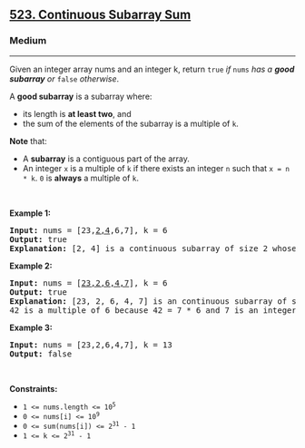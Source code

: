 <h2><a href="https://leetcode.com/problems/continuous-subarray-sum/description/">523. Continuous Subarray Sum</a></h2><h3>Medium</h3><hr><p>Given an integer array nums and an integer k, return <code>true</code> <em>if </em><code>nums</code><em> has a <strong>good subarray</strong> or </em><code>false</code><em> otherwise</em>.</p>

<p>A <strong>good subarray</strong> is a subarray where:</p>

<ul>
	<li>its length is <strong>at least two</strong>, and</li>
	<li>the sum of the elements of the subarray is a multiple of <code>k</code>.</li>
</ul>

<p><strong>Note</strong> that:</p>

<ul>
	<li>A <strong>subarray</strong> is a contiguous part of the array.</li>
	<li>An integer <code>x</code> is a multiple of <code>k</code> if there exists an integer <code>n</code> such that <code>x = n * k</code>. <code>0</code> is <strong>always</strong> a multiple of <code>k</code>.</li>
</ul>

<p>&nbsp;</p>
<p><strong class="example">Example 1:</strong></p>

<pre>
<strong>Input:</strong> nums = [23,<u>2,4</u>,6,7], k = 6
<strong>Output:</strong> true
<strong>Explanation:</strong> [2, 4] is a continuous subarray of size 2 whose elements sum up to 6.
</pre>

<p><strong class="example">Example 2:</strong></p>

<pre>
<strong>Input:</strong> nums = [<u>23,2,6,4,7</u>], k = 6
<strong>Output:</strong> true
<strong>Explanation:</strong> [23, 2, 6, 4, 7] is an continuous subarray of size 5 whose elements sum up to 42.
42 is a multiple of 6 because 42 = 7 * 6 and 7 is an integer.
</pre>

<p><strong class="example">Example 3:</strong></p>

<pre>
<strong>Input:</strong> nums = [23,2,6,4,7], k = 13
<strong>Output:</strong> false
</pre>

<p>&nbsp;</p>
<p><strong>Constraints:</strong></p>

<ul>
	<li><code>1 &lt;= nums.length &lt;= 10<sup>5</sup></code></li>
	<li><code>0 &lt;= nums[i] &lt;= 10<sup>9</sup></code></li>
	<li><code>0 &lt;= sum(nums[i]) &lt;= 2<sup>31</sup> - 1</code></li>
	<li><code>1 &lt;= k &lt;= 2<sup>31</sup> - 1</code></li>
</ul>
